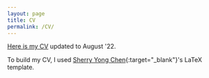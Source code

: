 ```yaml
---
layout: page
title: CV
permalink: /CV/
---
```


[Here is my CV](/assets/Bologna,Federica_CV_220824.pdf) updated to August '22.

To build my CV, I used [Sherry Yong Chen](https://sherrychen.org){:target="_blank"}'s LaTeX template.